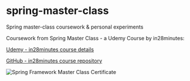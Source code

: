 # spring-master-class
Spring master-class coursework & personal experiments

Coursework from Spring Master Class - a Udemy Course by in28minutes:

[Udemy - in28minutes course details](https://www.udemy.com/course/spring-tutorial-for-beginners/)

[GitHub - in28minutes course repository](https://github.com/in28minutes/spring-master-class)

![Spring Framework Master Class Certificate](https://user-images.githubusercontent.com/104085258/165108060-ca832aa6-57c4-4cd2-863c-23c5063d7ab5.jpg)
